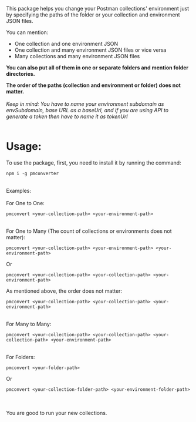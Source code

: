 This package helps you change your Postman collections' environment just by specifying the paths of the folder or your collection and environment JSON files.

You can mention:

 * One collection and one environment JSON <br/>
 * One collection and many environment JSON files or vice versa <br/>
 * Many collections and many environment JSON files <br/>

**You can also put all of them in one or separate folders and mention folder directories.**

**The order of the paths (collection and environment or folder) does not matter.**<br/><br/>
<i>Keep in mind: You have to name your environment subdomain as envSubdomain, base URL as a baseUrl, and if you are using  API to generate a token then have to name it as tokenUrl</i>
<br/>
<br/>
# Usage:<br/>
To use the package, first, you need to install it by running the command:


```
npm i -g pmconverter
```
<br/>
Examples:
<br/>
<br/>
For One to One:

```
pmconvert <your-collection-path> <your-environment-path>
```

<br/>
For One to Many (The count of collections or environments does not matter):

```
pmconvert <your-collection-path> <your-environment-path> <your-environment-path>
```
Or
```
pmconvert <your-collection-path> <your-collection-path> <your-environment-path>
```

As mentioned above, the order does not matter:
```
pmconvert <your-collection-path> <your-collection-path> <your-environment-path>
```
<br/>
For Many to Many:

```
pmconvert <your-collection-path> <your-collection-path> <your-collection-path> <your-environment-path>
```
<br/>
For Folders:
<br/>

```
pmconvert <your-folder-path>
```

Or

```
pmconvert <your-collection-folder-path> <your-environment-folder-path>
```

<br/>
<br/>
You are good to run your new collections.
